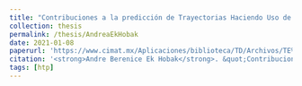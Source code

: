 ```yaml
---
title: "Contribuciones a la predicción de Trayectorias Haciendo Uso de Apariencia y Flujo Óptico"
collection: thesis
permalink: /thesis/AndreaEkHobak
date: 2021-01-08
paperurl: 'https://www.cimat.mx/Aplicaciones/biblioteca/TD/Archivos/TE%20805.pdf'
citation: '<strong>Andre Berenice Ek Hobak</strong>. &quot;Contribuciones a la predicción de Trayectorias Haciendo Uso de Apariencia y Flujo Óptico&quot;. MSc. Thesis, CIMAT A.C., 2021.'
tags: [htp]
---
```

